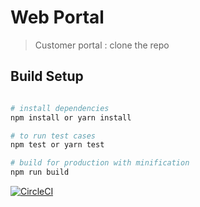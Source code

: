 # Web Portal

> Customer portal : clone the repo

## Build Setup

``` bash

# install dependencies
npm install or yarn install

# to run test cases
npm test or yarn test

# build for production with minification
npm run build
```
[![CircleCI](https://circleci.com/gh/peterchege/armu.svg?style=svg)](https://circleci.com/gh/peterchege/armu)